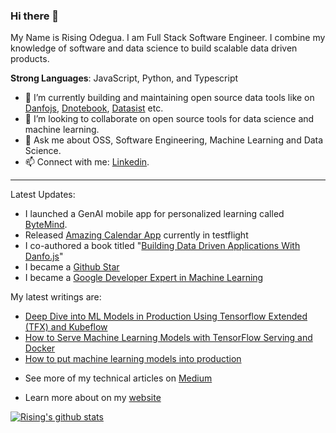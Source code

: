 ### Hi there 👋

My Name is Rising Odegua. I am Full Stack Software Engineer. I combine my knowledge of software and data science to build scalable data driven products.

**Strong Languages**: JavaScript, Python, and Typescript
  
- 🔭 I’m currently building and maintaining open source data tools like on [Danfojs](https://github.com/opensource9ja/danfojs), [Dnotebook](https://github.com/javascriptdata/dnotebook), [Datasist](https://github.com/risenW/datasist) etc.
- 👯 I’m looking to collaborate on open source tools for data science and machine learning.
- 💬 Ask me about OSS, Software Engineering, Machine Learning and Data Science.
- 📫 Connect with me: [Linkedin](https://www.linkedin.com/in/risingdeveloper).

--------------

Latest Updates:
* I launched a GenAI mobile app for personalized learning called [ByteMind](https://bytemind.app/).
* Released [Amazing Calendar App](https://www.amazingcalendar.app/) currently in testflight
* I co-authored a book titled "[Building Data Driven Applications With Danfo.js](https://www.amazon.com/Building-Data-Driven-Applications-Danfo-js/dp/1801070857)"
* I became a [Github Star](https://stars.github.com/profiles/risenW/)
* I became a [Google Developer Expert in Machine Learning](https://developers.google.com/community/experts/directory/profile/profile-rising-odegua)

My latest writings are:
 * [Deep Dive into ML Models in Production Using Tensorflow Extended (TFX) and Kubeflow](https://neptune.ai/blog/deep-dive-into-ml-models-in-production-using-tfx-and-kubeflow?utm_source=madewithml&utm_medium=post&utm_campaign=blog-deep-dive-into-ml-models-in-production-using-tfx-and-kubeflow)
 * [How to Serve Machine Learning Models with TensorFlow Serving and Docker](https://neptune.ai/blog/how-to-serve-machine-learning-models-with-tensorflow-serving-and-docker)
 * [How to put machine learning models into production](https://stackoverflow.blog/2020/10/12/how-to-put-machine-learning-models-into-production/?utm_source=Iterable&utm_medium=email&utm_campaign=the_overflow_newsletter)

- See more of my technical articles on [Medium](https://medium.com/@risingdeveloper)

- Learn more about on my [website](https://risingodegua.com/)

[![Rising's github stats](https://github-readme-stats.vercel.app/api?username=risenW&show_icons=true&title_color=fff&icon_color=79ff97&text_color=9f9f9f&bg_color=151515)](https://github.com/risenW/)
